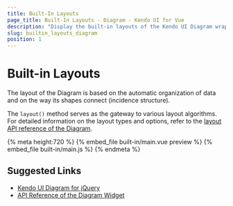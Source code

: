 ```yaml
---
title: Built-In Layouts
page_title: Built-In Layouts - Diagram - Kendo UI for Vue
description: "Display the built-in layouts of the Kendo UI Diagram wrapper for Vue."
slug: builtin_layouts_diagram
position: 1
---
```


<div><WrapperBanner></WrapperBanner></div>

# Built-in Layouts

The layout of the Diagram is based on the automatic organization of data and on the way its shapes connect (incidence structure).

The `layout()` method serves as the gateway to various layout algorithms. For detailed information on the layout types and options, refer to the [layout API reference of the Diagram](https://docs.telerik.com/kendo-ui/api/javascript/dataviz/ui/diagram/configuration/layout).

{% meta height:720 %}
{% embed_file built-in/main.vue preview %}
{% embed_file built-in/main.js %}
{% endmeta %}

## Suggested Links

* [Kendo UI Diagram for jQuery](https://docs.telerik.com/kendo-ui/controls/diagrams-and-maps/diagram/overview)
* [API Reference of the Diagram Widget](https://docs.telerik.com/kendo-ui/api/javascript/dataviz/ui/diagram)
